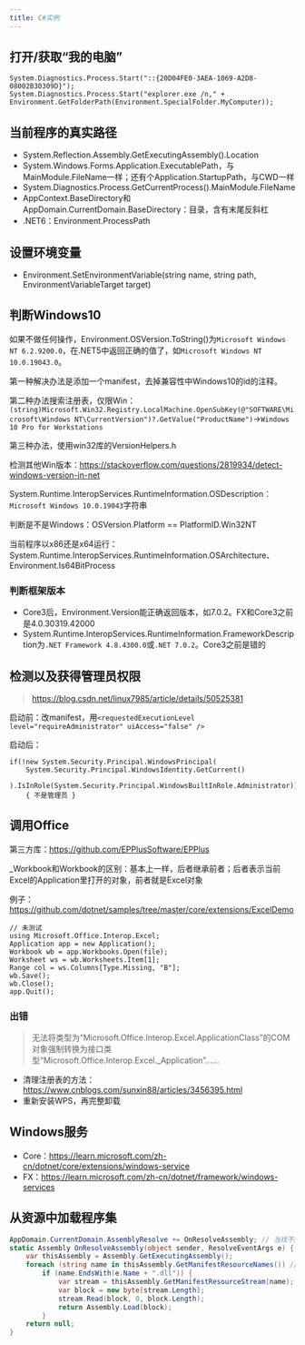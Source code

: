 ```yaml
---
title: C#实例
---
```


打开/获取“我的电脑”
-------------------

```
System.Diagnostics.Process.Start("::{20D04FE0-3AEA-1069-A2D8-08002B30309D}");
System.Diagnostics.Process.Start("explorer.exe /n," + Environment.GetFolderPath(Environment.SpecialFolder.MyComputer));
```

当前程序的真实路径
------------------

* System.Reflection.Assembly.GetExecutingAssembly().Location
* System.Windows.Forms.Application.ExecutablePath，与MainModule.FileName一样；还有个Application.StartupPath，与CWD一样
* System.Diagnostics.Process.GetCurrentProcess().MainModule.FileName
* AppContext.BaseDirectory和AppDomain.CurrentDomain.BaseDirectory：目录，含有末尾反斜杠
* .NET6：Environment.ProcessPath

设置环境变量
------------

* Environment.SetEnvironmentVariable(string name, string path, EnvironmentVariableTarget target)

判断Windows10
-------------

如果不做任何操作，Environment.OSVersion.ToString()为`Microsoft Windows NT 6.2.9200.0`，在.NET5中返回正确的值了，如`Microsoft Windows NT 10.0.19043.0`。

第一种解决办法是添加一个manifest，去掉兼容性中Windows10的id的注释。

第二种办法搜索注册表，仅限Win：`(string)Microsoft.Win32.Registry.LocalMachine.OpenSubKey(@"SOFTWARE\Microsoft\Windows NT\CurrentVersion")?.GetValue("ProductName")`->`Windows 10 Pro for Workstations`

第三种办法，使用win32库的VersionHelpers.h

检测其他Win版本：https://stackoverflow.com/questions/2819934/detect-windows-version-in-net

System.Runtime.InteropServices.RuntimeInformation.OSDescription：`Microsoft Windows 10.0.19043`字符串

判断是不是Windows：OSVersion.Platform == PlatformID.Win32NT

当前程序以x86还是x64运行：System.Runtime.InteropServices.RuntimeInformation.OSArchitecture、Environment.Is64BitProcess

### 判断框架版本

* Core3后，Environment.Version能正确返回版本，如7.0.2。FX和Core3之前是4.0.30319.42000
* System.Runtime.InteropServices.RuntimeInformation.FrameworkDescription为`.NET Framework 4.8.4300.0`或`.NET 7.0.2`。Core3之前是错的

检测以及获得管理员权限
----------------------

> https://blog.csdn.net/linux7985/article/details/50525381

启动前：改manifest，用`<requestedExecutionLevel level="requireAdministrator" uiAccess="false" />`

启动后：

```
if(!new System.Security.Principal.WindowsPrincipal(
    System.Security.Principal.WindowsIdentity.GetCurrent()
    ).IsInRole(System.Security.Principal.WindowsBuiltInRole.Administrator))
    { 不是管理员 }
```

调用Office
----------

第三方库：https://github.com/EPPlusSoftware/EPPlus

_Workbook和Workbook的区别：基本上一样，后者继承前者；后者表示当前Excel的Application里打开的对象，前者就是Excel对象

例子：https://github.com/dotnet/samples/tree/master/core/extensions/ExcelDemo

```
// 未测试
using Microsoft.Office.Interop.Excel;
Application app = new Application();
Workbook wb = app.Workbooks.Open(file);
Worksheet ws = wb.Worksheets.Item[1];
Range col = ws.Columns[Type.Missing, "B"];
wb.Save();
wb.Close();
app.Quit();
```

### 出错

> 无法将类型为“Microsoft.Office.Interop.Excel.ApplicationClass”的COM对象强制转换为接口类型“Microsoft.Office.Interop.Excel._Application”……

* 清理注册表的方法：https://www.cnblogs.com/sunxin88/articles/3456395.html
* 重新安装WPS，再完整卸载

## Windows服务

* Core：https://learn.microsoft.com/zh-cn/dotnet/core/extensions/windows-service
* FX：https://learn.microsoft.com/zh-cn/dotnet/framework/windows-services

## 从资源中加载程序集

```c#
AppDomain.CurrentDomain.AssemblyResolve += OnResolveAssembly; // 当找不到时自动执行此委托
static Assembly OnResolveAssembly(object sender, ResolveEventArgs e) {
    var thisAssembly = Assembly.GetExecutingAssembly();
    foreach (string name in thisAssembly.GetManifestResourceNames()) // 当前程序集的所有资源名。以项目名.开头，因此下面要用EndsWith
        if (name.EndsWith(e.Name + ".dll")) {
            var stream = thisAssembly.GetManifestResourceStream(name);
            var block = new byte[stream.Length];
            stream.Read(block, 0, block.Length);
            return Assembly.Load(block);
        }
    return null;
}
```
